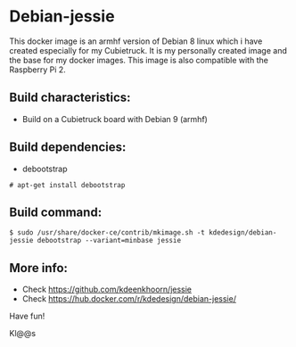# Debian-jessie
This docker image is an armhf version of Debian 8 linux which i have created especially for my Cubietruck. It is my personally created image and the base for my docker images. This image is also compatible with the Raspberry Pi 2.

## Build characteristics:
- Build on a Cubietruck board with Debian 9 (armhf)

## Build dependencies:
- debootstrap 
```
# apt-get install debootstrap
```

## Build command:
```
$ sudo /usr/share/docker-ce/contrib/mkimage.sh -t kdedesign/debian-jessie debootstrap --variant=minbase jessie
```

## More info:
- Check https://github.com/kdeenkhoorn/jessie
- Check https://hub.docker.com/r/kdedesign/debian-jessie/

Have fun!

Kl@@s
